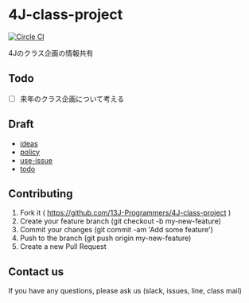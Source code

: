 
4J-class-project
================

[![Circle CI](https://circleci.com/gh/13J-Programmers/4J-class-project.svg?style=shield&circle-token=2a94d13b8aebecfcff2b83ed3db40b67c24345bc)](https://circleci.com/gh/13J-Programmers/4J-class-project)

4Jのクラス企画の情報共有


Todo
----

- [ ] 来年のクラス企画について考える

Draft
-----
<!-- クラス企画の設計 -->

- [ideas](https://github.com/13J-Programmers/4J-class-project/blob/master/ideas.md)
- [policy](https://github.com/13J-Programmers/4J-class-project/blob/master/doc/policy.md)
- [use-issue](https://github.com/13J-Programmers/4J-class-project/blob/master/doc/use-issue.md)
- [todo](https://github.com/13J-Programmers/4J-class-project/blob/master/doc/TODO.md)



Contributing
------------

1. Fork it ( https://github.com/13J-Programmers/4J-class-project )
2. Create your feature branch (git checkout -b my-new-feature)
3. Commit your changes (git commit -am 'Add some feature')
4. Push to the branch (git push origin my-new-feature)
5. Create a new Pull Request

Contact us
----------

If you have any questions, please ask us (slack, issues, line, class mail)
